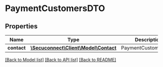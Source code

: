 # PaymentCustomersDTO

## Properties
Name | Type | Description | Notes
------------ | ------------- | ------------- | -------------
**contact** | [**\Secuconnect\Client\Model\Contact**](Contact.md) | PaymentCustomersDTO | [optional] 

[[Back to Model list]](../README.md#documentation-for-models) [[Back to API list]](../README.md#documentation-for-api-endpoints) [[Back to README]](../README.md)


